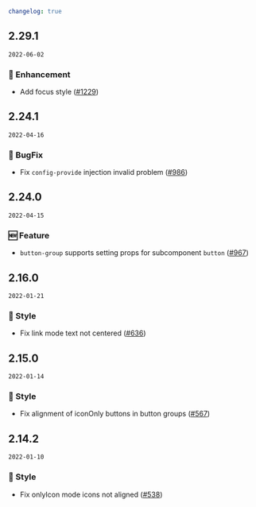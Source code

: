 ```yaml
changelog: true
```

## 2.29.1

`2022-06-02`

### 💎 Enhancement

- Add focus style ([#1229](https://github.com/arco-design/arco-design-vue/pull/1229))


## 2.24.1

`2022-04-16`

### 🐛 BugFix

- Fix `config-provide` injection invalid problem ([#986](https://github.com/arco-design/arco-design-vue/pull/986))


## 2.24.0

`2022-04-15`

### 🆕 Feature

- `button-group` supports setting props for subcomponent `button` ([#967](https://github.com/arco-design/arco-design-vue/pull/967))


## 2.16.0

`2022-01-21`

### 💅 Style

- Fix link mode text not centered ([#636](https://github.com/arco-design/arco-design-vue/pull/636))


## 2.15.0

`2022-01-14`

### 💅 Style

- Fix alignment of iconOnly buttons in button groups ([#567](https://github.com/arco-design/arco-design-vue/pull/567))


## 2.14.2

`2022-01-10`

### 💅 Style

- Fix onlyIcon mode icons not aligned ([#538](https://github.com/arco-design/arco-design-vue/pull/538))

